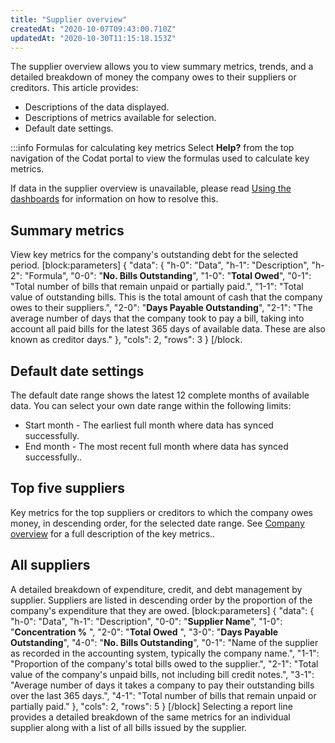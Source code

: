 ```yaml
---
title: "Supplier overview"
createdAt: "2020-10-07T09:43:00.710Z"
updatedAt: "2020-10-30T11:15:18.153Z"
---
```


The supplier overview allows you to view summary metrics, trends, and a detailed breakdown of money the company owes to their suppliers or creditors. This article provides:

- Descriptions of the data displayed.
- Descriptions of metrics available for selection.
- Default date settings.

:::info Formulas for calculating key metrics
Select **Help?** from the top navigation of the Codat portal to view the formulas used to calculate key metrics.

If data in the supplier overview is unavailable, please read [Using the dashboards](/using-the-dashboards) for information on how to resolve this.

## Summary metrics

View key metrics for the company's outstanding debt for the selected period.
[block:parameters]
{
"data": {
"h-0": "Data",
"h-1": "Description",
"h-2": "Formula",
"0-0": "**No. Bills Outstanding**",
"1-0": "**Total Owed**",
"0-1": "Total number of bills that remain unpaid or partially paid.",
"1-1": "Total value of outstanding bills. This is the total amount of cash that the company owes to their suppliers.",
"2-0": "**Days Payable Outstanding**",
"2-1": "The average number of days that the company took to pay a bill, taking into account all paid bills for the latest 365 days of available data. These are also known as creditor days."
},
"cols": 2,
"rows": 3
}
[/block.

## Default date settings

The default date range shows the latest 12 complete months of available data. You can select your own date range within the following limits:

- Start month - The earliest full month where data has synced successfully.
- End month - The most recent full month where data has synced successfully..

## Top five suppliers

Key metrics for the top suppliers or creditors to which the company owes money, in descending order, for the selected date range. See [Company overview](/company-overview#section-suppliers) for a full description of the key metrics..

## All suppliers

A detailed breakdown of expenditure, credit, and debt management by supplier. Suppliers are listed in descending order by the proportion of the company's expenditure that they are owed.
[block:parameters]
{
"data": {
"h-0": "Data",
"h-1": "Description",
"0-0": "**Supplier Name**",
"1-0": "**Concentration %** ",
"2-0": "**Total Owed** ",
"3-0": "**Days Payable Outstanding**",
"4-0": "**No. Bills Outstanding**",
"0-1": "Name of the supplier as recorded in the accounting system, typically the company name.",
"1-1": "Proportion of the company's total bills owed to the supplier.",
"2-1": "Total value of the company's unpaid bills, not including bill credit notes.",
"3-1": "Average number of days it takes a company to pay their outstanding bills over the last 365 days.",
"4-1": "Total number of bills that remain unpaid or partially paid."
},
"cols": 2,
"rows": 5
}
[/block]
Selecting a report line provides a detailed breakdown of the same metrics for an individual supplier along with a list of all bills issued by the supplier.
